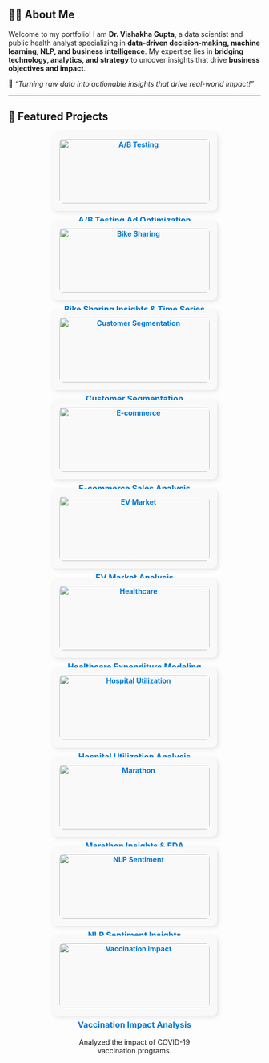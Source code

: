 ## 👩‍💻 About Me  
Welcome to my portfolio! I am **Dr. Vishakha Gupta**, a data scientist and public health analyst specializing in **data-driven decision-making, machine learning, NLP, and business intelligence**. My expertise lies in **bridging technology, analytics, and strategy** to uncover insights that drive **business objectives and impact**.  

📢 *“Turning raw data into actionable insights that drive real-world impact!”*  

---

## 🚀 **Featured Projects**  

<style>
  .grid-container {
    display: flex;
    flex-wrap: wrap;
    justify-content: center;
    gap: 20px;
  }
  .project-tile {
    width: 300px;
    background: #f9f9f9;
    border-radius: 10px;
    padding: 15px;
    box-shadow: 3px 3px 10px rgba(0, 0, 0, 0.1);
    text-align: center;
  }
  .project-tile img {
    width: 100%;
    border-radius: 8px;
  }
  .project-tile a {
    text-decoration: none;
    color: #0078d4;
    font-weight: bold;
  }
</style>

<div class="grid-container">

<!-- Project 1 -->
<div class="project-tile">
  <a href="https://github.com/dr-vishakha-gupta/AB_Testing_Ad_Optimization">
    <img src="https://raw.githubusercontent.com/dr-vishakha-gupta/portfolio/main/images/ab_testing.png" alt="A/B Testing">
    <h3>A/B Testing Ad Optimization</h3>
  </a>
  <p>Optimized ad placement & analyzed conversion rates using statistical tests.</p>
</div>

<!-- Project 2 -->
<div class="project-tile">
  <a href="https://github.com/dr-vishakha-gupta/Bike_Sharing_Insights_EDA_TimeSeries">
    <img src="https://raw.githubusercontent.com/dr-vishakha-gupta/portfolio/main/images/bike_sharing.png" alt="Bike Sharing">
    <h3>Bike Sharing Insights & Time Series</h3>
  </a>
  <p>Explored bike-sharing trends & built predictive models.</p>
</div>

<!-- Project 3 -->
<div class="project-tile">
  <a href="https://github.com/dr-vishakha-gupta/Customer-Segmentation">
    <img src="https://raw.githubusercontent.com/dr-vishakha-gupta/portfolio/main/images/customer_segmentation.png" alt="Customer Segmentation">
    <h3>Customer Segmentation</h3>
  </a>
  <p>Used clustering techniques to identify customer segments in retail data.</p>
</div>

<!-- Project 4 -->
<div class="project-tile">
  <a href="https://github.com/dr-vishakha-gupta/E-commerce_Sales_Analysis">
    <img src="https://raw.githubusercontent.com/dr-vishakha-gupta/portfolio/main/images/ecommerce.png" alt="E-commerce">
    <h3>E-commerce Sales Analysis</h3>
  </a>
  <p>Analyzed customer purchasing behavior & sales trends.</p>
</div>

<!-- Project 5 -->
<div class="project-tile">
  <a href="https://github.com/dr-vishakha-gupta/EV_Market_Analysis">
    <img src="https://raw.githubusercontent.com/dr-vishakha-gupta/portfolio/main/images/ev_market.png" alt="EV Market">
    <h3>EV Market Analysis</h3>
  </a>
  <p>Studied electric vehicle sales & market trends using data analytics.</p>
</div>

<!-- Project 6 -->
<div class="project-tile">
  <a href="https://github.com/dr-vishakha-gupta/Healthcare_Expenditure_Econometric_Modeling">
    <img src="https://raw.githubusercontent.com/dr-vishakha-gupta/portfolio/main/images/healthcare_expenditure.png" alt="Healthcare">
    <h3>Healthcare Expenditure Modeling</h3>
  </a>
  <p>Built econometric models to analyze healthcare spending patterns.</p>
</div>

<!-- Project 7 -->
<div class="project-tile">
  <a href="https://github.com/dr-vishakha-gupta/Hospital_Utilization_Analysis">
    <img src="https://raw.githubusercontent.com/dr-vishakha-gupta/portfolio/main/images/hospital_utilization.png" alt="Hospital Utilization">
    <h3>Hospital Utilization Analysis</h3>
  </a>
  <p>Analyzed hospital admission patterns and resource allocation.</p>
</div>

<!-- Project 8 -->
<div class="project-tile">
  <a href="https://github.com/dr-vishakha-gupta/Marathon_Insights_EDA">
    <img src="https://raw.githubusercontent.com/dr-vishakha-gupta/portfolio/main/images/marathon_eda.png" alt="Marathon">
    <h3>Marathon Insights & EDA</h3>
  </a>
  <p>Explored marathon runner data to uncover performance trends.</p>
</div>

<!-- Project 9 -->
<div class="project-tile">
  <a href="https://github.com/dr-vishakha-gupta/NLP_Sentiment_Insights">
    <img src="https://raw.githubusercontent.com/dr-vishakha-gupta/portfolio/main/images/nlp_sentiment.png" alt="NLP Sentiment">
    <h3>NLP Sentiment Insights</h3>
  </a>
  <p>Performed sentiment analysis on text data using NLP techniques.</p>
</div>

<!-- Project 10 -->
<div class="project-tile">
  <a href="https://github.com/dr-vishakha-gupta/Vaccination_Impact_Analysis">
    <img src="https://raw.githubusercontent.com/dr-vishakha-gupta/portfolio/main/images/vaccine_analysis.png" alt="Vaccination Impact">
    <h3>Vaccination Impact Analysis</h3>
  </a>
  <p>Analyzed the impact of COVID-19 vaccination programs.</p>
</div>

</div>
